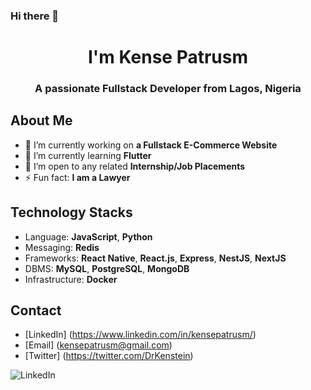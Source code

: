 ### Hi there 👋

<h1 align="center">I'm Kense Patrusm</h1>
<h3 align="center">A passionate Fullstack Developer from Lagos, Nigeria</h3>

## About Me
- 🔭 I’m currently working on **a Fullstack E-Commerce Website**
- 🌱 I’m currently learning **Flutter**
- 👯 I’m open to any related **Internship/Job Placements**
- ⚡ Fun fact: **I am a Lawyer**

## Technology Stacks
- Language: **JavaScript**, **Python**
- Messaging: **Redis**
- Frameworks: **React Native**, **React.js**, **Express**, **NestJS**, **NextJS**
- DBMS: **MySQL**, **PostgreSQL**, **MongoDB**
- Infrastructure: **Docker**

## Contact
- [LinkedIn] (https://www.linkedin.com/in/kensepatrusm/)
- [Email] (kensepatrusm@gmail.com)
- [Twitter] (https://twitter.com/DrKenstein)

<p><img align="left" src="https://www.linkedin.com/in/kensepatrusm/" alt="LinkedIn" /></p>


